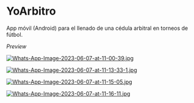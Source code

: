 # YoArbitro
App móvil (Android) para el llenado de una cédula arbitral en torneos de fútbol.

*Preview*

[![Whats-App-Image-2023-06-07-at-11-00-39.jpg](https://i.postimg.cc/8zjQN6s4/Whats-App-Image-2023-06-07-at-11-00-39.jpg)](https://postimg.cc/CRT64dGn)


[![Whats-App-Image-2023-06-07-at-11-13-33-1.jpg](https://i.postimg.cc/Qd45wVyc/Whats-App-Image-2023-06-07-at-11-13-33-1.jpg)](https://postimg.cc/K1TRgcFY)


[![Whats-App-Image-2023-06-07-at-11-15-05.jpg](https://i.postimg.cc/cJWyq4t4/Whats-App-Image-2023-06-07-at-11-15-05.jpg)](https://postimg.cc/sMT07zJt)

[![Whats-App-Image-2023-06-07-at-11-16-11.jpg](https://i.postimg.cc/k4ryYB2f/Whats-App-Image-2023-06-07-at-11-16-11.jpg)](https://postimg.cc/bGTbsYHt)



